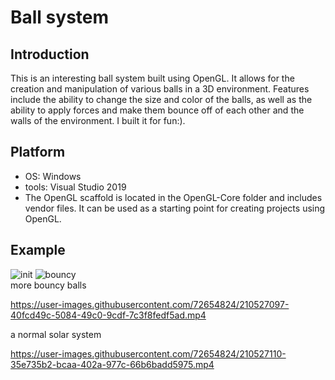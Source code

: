 # Ball system
## Introduction
This is an interesting ball system built using OpenGL. It allows for the creation and manipulation of various balls in a 3D environment. Features include the ability to change the size and color of the balls, as well as the ability to apply forces and make them bounce off of each other and the walls of the environment. I built it for fun:).

## Platform
- OS: Windows
- tools: Visual Studio 2019
- The OpenGL scaffold is located in the OpenGL-Core folder and includes vendor files. It can be used as a starting point for creating projects using OpenGL.

## Example
![init](https://github.com/jinjinhe2001/Ball-System/blob/main/Readme/images/init.gif)
![bouncy](https://github.com/jinjinhe2001/Ball-System/blob/main/Readme/images/bouncy.gif)  
more bouncy balls   


https://user-images.githubusercontent.com/72654824/210527097-40fcd49c-5084-49c0-9cdf-7c3f8fedf5ad.mp4


a normal solar system    


https://user-images.githubusercontent.com/72654824/210527110-35e735b2-bcaa-402a-977c-66b6badd5975.mp4

